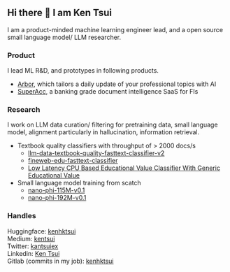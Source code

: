 ## Hi there 👋 I am Ken Tsui
I am a product-minded machine learning engineer lead, and a open source small language model/ LLM researcher. 

### Product
I lead ML R&D, and prototypes in following products.
- [Arbor](https://newspresso.arborit.ai/), which tailors a daily update of your professional topics with AI
- [SuperAcc](https://superacc.ai/), a banking grade document intelligence SaaS for FIs

### Research
I work on LLM data curation/ filtering for pretraining data, small language model, alignment particularly in hallucination, information retrieval.
- Textbook quality classifiers with throughput of > 2000 docs/s
   - [llm-data-textbook-quality-fasttext-classifier-v2](https://huggingface.co/kenhktsui/llm-data-textbook-quality-fasttext-classifier-v2)
   - [fineweb-edu-fasttext-classifier](https://huggingface.co/kenhktsui/fineweb-edu-fasttext-classifier)
   - [Low Latency CPU Based Educational Value Classifier With Generic Educational Value](https://huggingface.co/blog/kenhktsui/edu-value-classifier-cpu)
- Small language model training from scatch
  - [nano-phi-115M-v0.1](https://huggingface.co/kenhktsui/nano-phi-115M-v0.1)
  - [nano-phi-192M-v0.1](https://huggingface.co/kenhktsui/nano-phi-192M-v0.1) 

### Handles
Huggingface: [kenhktsui](https://huggingface.co/kenhktsui)  
Medium: [kentsui](https://medium.com/@kentsui)  
Twitter: [kantsuiex](https://x.com/kantsuiex)  
Linkedin: [Ken Tsui](https://www.linkedin.com/in/ken-tsui-06889b29/)  
Gitlab (commits in my job): [kenhktsui](https://gitlab.com/kenhktsui)  


<!--
**kenhktsui/kenhktsui** is a ✨ _special_ ✨ repository because its `README.md` (this file) appears on your GitHub profile.

Here are some ideas to get you started:

- 🔭 I’m currently working on ...
- 🌱 I’m currently learning ...
- 👯 I’m looking to collaborate on ...
- 🤔 I’m looking for help with ...
- 💬 Ask me about ...
- 📫 How to reach me: ...
- 😄 Pronouns: ...
- ⚡ Fun fact: ...
-->

